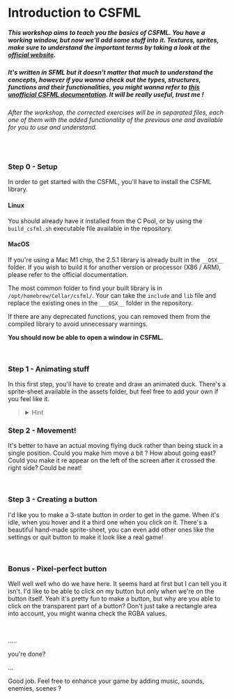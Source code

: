 # Introduction to CSFML

##### This workshop aims to teach you the basics of CSFML. You have a working window, but now we'll add some stuff into it. Textures, sprites, make sure to understand the important terms by taking a look at the [official website]().

##### It's written in SFML but it doesn't matter that much to understand the concepts, however if you wanna check out the types, structures, functions and their functionalities, you might wanna refer to [this unofficial CSFML documentation](https://26.customprotocol.com/csfml/). It will be really useful, trust me !

###### After the workshop, the corrected exercises will be in separated files, each one of them with the added functionality of the previous one and available for you to use and understand.

<br>

### Step 0 - Setup

In order to get started with the CSFML, you'll have to install the CSFML library.

#### Linux

You should already have it installed from the C Pool, or by using the ``` build_csfml.sh ``` executable file available in the repository.

#### MacOS

If you're using a Mac M1 chip, the 2.5.1 library is already built in the ``` __OSX__ ``` folder. If you wish to build it for another version or processor (X86 / ARM), please refer to the official documentation.

The most common folder to find your built library is in ``` /opt/homebrew/Cellar/csfml/ ```. Your can take the ``` include ``` and ``` lib ``` file and replace the existing ones in the ``` ___OSX__ ``` folder in the repository.

If there are any deprecated functions, you can removed them from the compiled library to avoid unnecessary warnings.

**You should now be able to open a window in CSFML.**

<br>

### Step 1 - Animating stuff

In this first step, you'll have to create and draw an animated duck. There's a sprite-sheet available in the assets folder, but feel free to add your own if you feel like it.

><details>
>  <summary>Hint</summary>
>
>  To draw only part of a sprite, you could set its ``` texture rect ```.
>  Maybe this picture could help you understand a bit more?
>
>  ![sprite-sheet](https://github.com/pironc/CSFML-Introduction/tree/master/imgs/sprite-sheet.jpg?raw=true)
>
</details>

### Step 2 - Movement!

It's better to have an actual moving flying duck rather than being stuck in a single position. Could you make him move a bit ? How about going east? Could you make it re appear on the left of the screen after it crossed the right side? Could be neat!

<br>

### Step 3 - Creating a button

I'd like you to make a 3-state button in order to get in the game. When it's idle, when you hover and it a third one when you click on it. There's a beautiful hand-made sprite-sheet, you can even add other ones like the settings or quit button to make it look like a real game!

<br>

### Bonus - Pixel-perfect button

Well well well who do we have here. It seems hard at first but I can tell you it isn't. I'd like to be able to click on my button but only when we're on the button itself. Yeah it's pretty fun to make a button, but why are you able to click on the transparent part of a button? Don't just take a rectangle area into account, you might wanna check the RGBA values.

<br>

.....

you're done?

...

Good job. Feel free to enhance your game by adding music, sounds, enemies, scenes ?